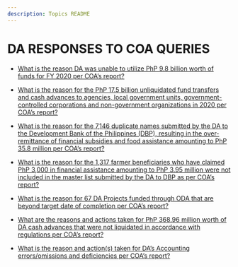 ```yaml
---
description: Topics README
---
```


# DA RESPONSES TO COA QUERIES


 - [What is the reason DA was unable to utilize PhP 9.8 billion worth of funds for FY 2020 per COA’s report?](/2022/other-priority-programs-and-projects/da-responses-to-coa-queries/what-is-the-reason-da-was-unable-to-utilize-php-98-billion-worth-of-funds-for-fy-2020-per-coas-repor.html)
    
 - [What is the reason for the PhP 17.5 billion unliquidated fund transfers and cash advances to agencies, local government units, government-controlled corporations and non-government organizations in 2020 per COA’s report?](/2022/other-priority-programs-and-projects/da-responses-to-coa-queries/what-is-the-reason-for-the-php-175-billion-unliquidated-fund-transfers-and-cash-advances-to-agencies.html)
    
 - [What is the reason for the 7,146 duplicate names submitted by the DA to the Development Bank of the Philippines (DBP), resulting in the over-remittance of financial subsidies and food assistance amounting to PhP 35.8 million per COA’s report?](/2022/other-priority-programs-and-projects/da-responses-to-coa-queries/what-is-the-reason-for-the-7146-duplicate-names-submitted-by-the-da-to-the-development-bank-of-the-p.html)
    
 - [What is the reason for the 1,317 farmer beneficiaries who have claimed PhP 3,000 in financial assistance amounting to PhP 3.95 million were not included in the master list submitted by the DA to DBP as per COA’s report?](/2022/other-priority-programs-and-projects/da-responses-to-coa-queries/what-is-the-reason-for-the-1317-farmer-beneficiaries-who-have-claimed-php-3000-in-financial-assistan.html)
    
 - [What is the reason for 67 DA Projects funded through ODA that are beyond target date of completion per COA’s report?](/2022/other-priority-programs-and-projects/da-responses-to-coa-queries/what-is-the-reason-for-67-da-projects-funded-through-oda-that-are-beyond-target-date-of-completion-p.html)
    
 - [What are the reasons and actions taken for PhP 368.96 million worth of DA cash advances that were not liquidated in accordance with regulations per COA’s report?](/2022/other-priority-programs-and-projects/da-responses-to-coa-queries/what-are-the-reasons-and-actions-taken-for-php-36896-million-worth-of-da-cash-advances-that-were-not.html)
    
 - [What is the reason and action(s) taken for DA’s Accounting errors/omissions and deficiencies per COA’s report?](/2022/other-priority-programs-and-projects/da-responses-to-coa-queries/what-is-the-reason-and-actions-taken-for-das-accounting-errorsomissions-and-deficiencies-per-coas-re.html)
    
